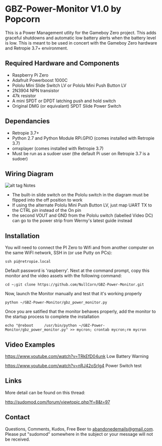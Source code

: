 # GBZ-Power-Monitor V1.0 by Popcorn

This is a Power Management utlity for the Gameboy Zero project.  This adds graceful shutdowns and automatic low battery alerts when the battery level is low.  This is meant to be used in concert with the Gameboy Zero hardware and Retropie 3.7+ environment.

Required Hardware and Components
--------------------------------
- Raspberry Pi Zero
- Adafruit Powerboost 1000C
- Pololu Mini Slide Switch LV or Pololu Mini Push Button LV
- 2N3904 NPN transistor
- 47k resistor
- A mini SPDT or DPDT latching push and hold switch
- Original DMG (or equivalant) SPDT Slide Power Switch

Dependancies
-----------
- Retropie 3.7+
- Python 2.7 and Python Module RPi.GPIO (comes installed with Retropie 3.7)
- omxplayer (comes installed with Retropie 3.7)
- Must be run as a sudoer user (the default Pi user on Retropie 3.7 is a sudoer)

Wiring Diagram
-------------
![alt tag](http://i.imgur.com/FpPDcmK.png)
Notes

- The built-in slide switch on the Pololu switch in the diagram must be flipped into the off position to work
- If using the alternate Pololu Mini Push Button LV, just map UART TX to the CTRL pin instead of the On pin
- the second VOUT and GND from the Pololu switch (labelled Video DC) can go to the power strip from Wermy's latest guide instead

Installation
-----------

You will need to connect the PI Zero to Wifi and from another computer on the same WiFI network, SSH in (or use Putty on PCs):

```
ssh pi@retropie.local
```

Default password is 'raspberry'.  Next at the command prompt, copy this monitor and the video assets with the following command:

```
cd ~;git clone https://github.com/NullCorn/GBZ-Power-Monitor.git
```

Now, launch the Monitor manually and test that it's working properly
```
python ~/GBZ-Power-Monitor/gbz_power_monitor.py
```

Once you are satified that the monitor behaves properly, add the monitor to the startup process to complete the installation

```
echo "@reboot     /usr/bin/python ~/GBZ-Power-Monitor/gbz_power_monitor.py" >> mycron; crontab mycron;rm mycron
```

Video Examples
--------------
https://www.youtube.com/watch?v=TRkEfD04unk
Low Battery Warning

https://www.youtube.com/watch?v=nRJ42oSrIg4
Power Switch test

Links
-----
More detail can be found on this thread:

http://sudomod.com/forum/viewtopic.php?f=8&t=97

Contact
-------
Questions, Comments, Kudos, Free Beer to abandonedemails@gmail.com. Please put "sudomod" somewhere in the subject or your message will not be received.
